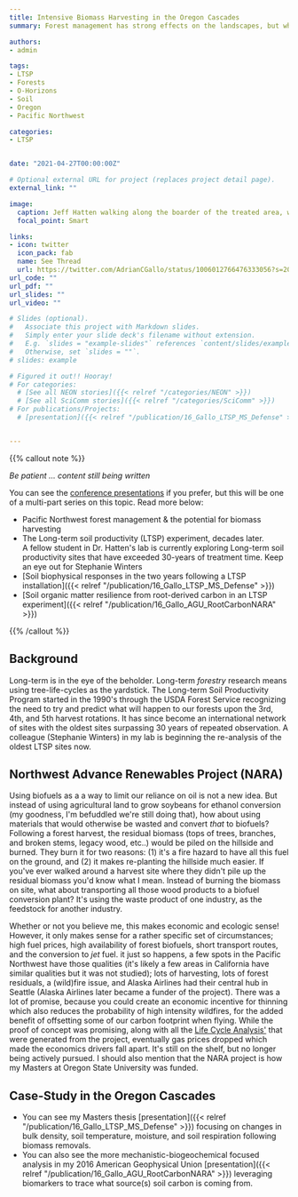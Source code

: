 ```yaml
---
title: Intensive Biomass Harvesting in the Oregon Cascades
summary: Forest management has strong effects on the landscapes, but what happens to soil carbon - and therefore site productivity - following intensive biomass harvesting?  

authors:
- admin

tags:
- LTSP
- Forests
- O-Horizons
- Soil
- Oregon
- Pacific Northwest

categories:
- LTSP


date: "2021-04-27T00:00:00Z"

# Optional external URL for project (replaces project detail page).
external_link: ""

image:
  caption: Jeff Hatten walking along the boarder of the treated area, weather station in the foreground 
  focal_point: Smart

links:
- icon: twitter
  icon_pack: fab
  name: See Thread
  url: https://twitter.com/AdrianCGallo/status/1006012766476333056?s=20
url_code: ""
url_pdf: ""
url_slides: ""
url_video: ""

# Slides (optional).
#   Associate this project with Markdown slides.
#   Simply enter your slide deck's filename without extension.
#   E.g. `slides = "example-slides"` references `content/slides/example-slides.md`.
#   Otherwise, set `slides = ""`.
# slides: example

# Figured it out!! Hooray! 
# For categories:
  # [See all NEON stories]({{< relref "/categories/NEON" >}})
  # [See all SciComm stories]({{< relref "/categories/SciComm" >}})
# For publications/Projects: 
  # [presentation]({{< relref "/publication/16_Gallo_LTSP_MS_Defense" >}})


---
```

{{% callout note %}}

_Be patient ... content still being written_

You can see the [conference presentations](https://adriancgallo.com/publication/16-gallo-agu-root-carbon-nara) if you prefer, but this will be one of a multi-part series on this topic. Read more below: 
- Pacific Northwest forest management & the potential for biomass harvesting
- The Long-term soil productivity (LTSP) experiment, decades later.
    <Br> A fellow student in Dr. Hatten's lab is currently exploring Long-term soil productivity sites that have exceeded 30-years of treatment time. Keep an eye out for Stephanie Winters
- [Soil biophysical responses in the two years following a LTSP installation]({{< relref "/publication/16_Gallo_LTSP_MS_Defense" >}})
- [Soil organic matter resilience from root-derived carbon in an LTSP experiment]({{< relref "/publication/16_Gallo_AGU_RootCarbonNARA" >}})

{{% /callout %}}




## Background

Long-term is in the eye of the beholder. Long-term *forestry* research means using tree-life-cycles as the yardstick. The Long-term Soil Productivity Program started in the 1990's through the USDA Forest Service recognizing the need to try and predict what will happen to our forests upon the 3rd, 4th, and 5th harvest rotations. It has since become an international network of sites with the oldest sites surpassing 30 years of repeated observation. A colleague (Stephanie Winters) in my lab is beginning the re-analysis of the oldest LTSP sites now. 


## Northwest Advance Renewables Project (NARA)

Using biofuels as a a way to limit our reliance on oil is not a new idea. But instead of using agricultural land to grow soybeans for ethanol conversion (my goodness, I'm befuddled we're still doing that), how about using materials that would otherwise be wasted and convert *that* to biofuels? Following a forest harvest, the residual biomass (tops of trees, branches, and broken stems, legacy wood, etc..) would be piled on the hillside and burned. They burn it for two reasons: (1) it's a fire hazard to have all this fuel on the ground, and (2) it makes re-planting the hillside much easier. If you've ever walked around a harvest site where they didn't pile up the residual biomass you'd know what I mean. Instead of burning the biomass on site, what about transporting all those wood products to a biofuel conversion plant? It's using the waste product of one industry, as the feedstock for another industry. 

Whether or not you believe me, this makes economic and ecologic sense!  However, it only makes sense for a rather specific set of circumstances; high fuel prices, high availability of forest biofuels, short transport routes, and the conversion to *jet* fuel. it just so happens, a few spots in the Pacific Northwest have those qualities (it's likely a few areas in California have similar qualities but it was not studied); lots of harvesting, lots of forest residuals, a (wild)fire issue, and Alaska Airlines had their central hub in Seattle (Alaska Airlines later became a funder of the project). There was a lot of promise, because you could create an economic incentive for thinning which also reduces the probability of high intensity wildfires, for the added benefit of offsetting some of our carbon footprint when flying. While the proof of concept was promising, along with all the [Life Cycle Analysis'](https://nararenewables.org/documents/2017/04/life-cycle-analysis-of-residual-woody-biomass-based-biofuel.pdf/) that were generated from the project, eventually gas prices dropped which made the economics drivers fall apart. It's still on the shelf, but no longer being actively pursued. I should also mention that the NARA project is how my Masters at Oregon State University was funded. 


## Case-Study in the Oregon Cascades  
- You can see my Masters thesis [presentation]({{< relref "/publication/16_Gallo_LTSP_MS_Defense" >}}) focusing on changes in bulk density, soil temperature, moisture, and soil respiration following biomass removals. 
- You can also see the more mechanistic-biogeochemical focused analysis in my 2016 American Geophysical Union [presentation]({{< relref "/publication/16_Gallo_AGU_RootCarbonNARA" >}}) leveraging biomarkers to trace what source(s) soil carbon is coming from. 
